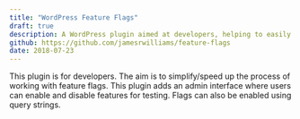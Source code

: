 ```yaml
---
title: "WordPress Feature Flags"
draft: true
description: A WordPress plugin aimed at developers, helping to easily configure, and work with, feature flags in your WordPress theme.
github: https://github.com/jamesrwilliams/feature-flags
date: 2018-07-23
---
```


This plugin is for developers. The aim is to simplify/speed up the process of working with feature flags. This plugin adds an admin interface where users can enable and disable features for testing. Flags can also be enabled using query strings.
